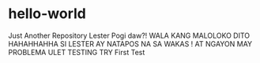 # hello-world
Just Another Repository
Lester Pogi daw?!
WALA KANG MALOLOKO DITO HAHAHHAHHA
SI LESTER AY NATAPOS NA SA WAKAS !
AT NGAYON MAY PROBLEMA ULET
TESTING TRY
First Test
